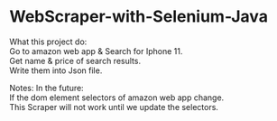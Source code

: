 # WebScraper-with-Selenium-Java
What this project do:\
Go to amazon web app & Search for Iphone 11.\
Get name & price of search results.\
Write them into Json file.

Notes: In the future:\
If the dom element selectors of amazon web app change.\
This Scraper will not work until we update the selectors.
